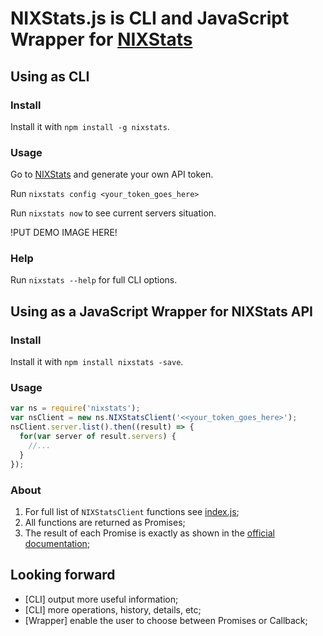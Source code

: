 # NIXStats.js is CLI and JavaScript Wrapper for [NIXStats](https://nixstats.com)

## Using as CLI

### Install

Install it with `npm install -g nixstats`.

### Usage

Go to [NIXStats](https://nixstats.com) and generate your own API token.

Run `nixstats config <your_token_goes_here>`

Run `nixstats now` to see current servers situation.

!PUT DEMO IMAGE HERE!

### Help

Run `nixstats --help` for full CLI options.

## Using as a JavaScript Wrapper for NIXStats API

### Install

Install it with `npm install nixstats -save`.

### Usage

```javascript
var ns = require('nixstats');
var nsClient = new ns.NIXStatsClient('<<your_token_goes_here>');
nsClient.server.list().then((result) => {
  for(var server of result.servers) {
    //...
  }
});
```

### About

1. For full list of `NIXStatsClient` functions see [index.js](lib/index.js);
2. All functions are returned as Promises;
3. The result of each Promise is exactly as shown in the [official documentation](https://nixstats.com/api/documentation.html);

## Looking forward

- [CLI] output more useful information;
- [CLI] more operations, history, details, etc;
- [Wrapper] enable the user to choose between Promises or Callback;
